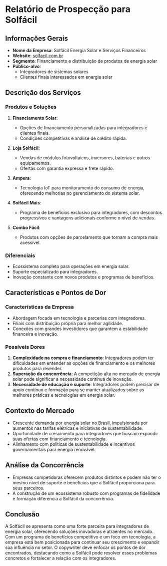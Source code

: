 # Relatório de Prospecção para Solfácil

## Informações Gerais
- **Nome da Empresa**: Solfácil Energia Solar e Serviços Financeiros
- **Website**: [solfacil.com.br](https://solfacil.com.br/)
- **Segmento**: Financiamento e distribuição de produtos de energia solar
- **Público-alvo**:
  - Integradores de sistemas solares
  - Clientes finais interessados em energia solar

## Descrição dos Serviços
### Produtos e Soluções
1. **Financiamento Solar**:
   - Opções de financiamento personalizadas para integradores e clientes finais.
   - Condições competitivas e análise de crédito rápida.

2. **Loja Solfácil**:
   - Vendas de módulos fotovoltaicos, inversores, baterias e outros equipamentos.
   - Ofertas com garantia expressa e frete rápido.

3. **Ampera**:
   - Tecnologia IoT para monitoramento do consumo de energia, oferecendo melhorias no gerenciamento do sistema solar.

4. **Solfácil Mais**:
   - Programa de benefícios exclusivo para integradores, com descontos progressivos e vantagens adicionais conforme o nível de vendas.

5. **Combo Fácil**:
   - Produtos com opções de parcelamento que tornam a compra mais acessível.

### Diferenciais
- Ecossistema completo para operações em energia solar.
- Suporte especializado para integradores.
- Inovação constante com novos produtos e programas de benefícios.

## Características e Pontos de Dor
### Características da Empresa
- Abordagem focada em tecnologia e parcerias com integradores.
- Filiais com distribuição própria para melhor agilidade.
- Conexões com grandes investidores que garantem a estabilidade financeira e inovação.

### Possíveis Dores
1. **Complexidade na compra e financiamento**: Integradores podem ter dificuldades em entender as opções de financiamento e os melhores produtos para revender.
2. **Superação da concorrência**: A competição alta no mercado de energia solar pode significar a necessidade contínua de inovação.
3. **Necessidade de educação e suporte**: Integradores podem precisar de apoio contínuo e formação para se manter atualizados sobre as melhores práticas e tecnologias em energia solar.

## Contexto do Mercado
- Crescente demanda por energia solar no Brasil, impulsionada por aumentos nas tarifas elétricas e iniciativas de sustentabilidade.
- Oportunidade de crescimento para integradores que buscam expandir suas ofertas com financiamento e tecnologia.
- Alinhamento com políticas de sustentabilidade e incentivos governamentais para energia renovável.

## Análise da Concorrência
- Empresas competidoras oferecem produtos distintos e podem não ter o mesmo nível de suporte e benefícios que a Solfácil proporciona para seus parceiros.
- A construção de um ecossistema robusto com programas de fidelidade e formação diferencia a Solfácil da concorrência.

## Conclusão
A Solfácil se apresenta como uma forte parceira para integradores de energia solar, oferecendo soluções inovadoras e atraentes no mercado. Com um programa de benefícios competitivo e um foco em tecnologia, a empresa está bem posicionada para continuar seu crescimento e expandir sua influência no setor. O copywriter deve enfocar os pontos de dor encontrados, destacando como a Solfácil pode resolver esses problemas concretos e fortalecer a relação com os integradores.